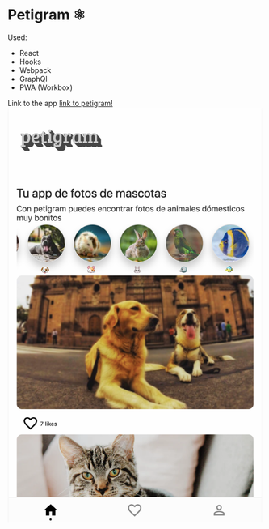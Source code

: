 # Petigram ⚛️

Used:

-   React
-   Hooks
-   Webpack
-   GraphQl
-   PWA (Workbox)

Link to the app [link to petigram!](https://petgram-front-makinox.makinoxx.now.sh/)
![Image of petigram](./readme/petgram.png)
